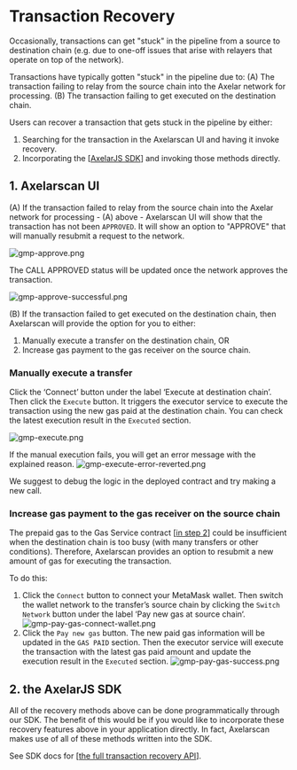 # Transaction Recovery
Occasionally, transactions can get "stuck" in the pipeline from a source to destination chain (e.g. due to one-off issues that arise with relayers that operate on top of the network).

Transactions have typically gotten "stuck" in the pipeline due to:
(A) The transaction failing to relay from the source chain into the Axelar network for processing.
(B) The transaction failing to get executed on the destination chain.

Users can recover a transaction that gets stuck in the pipeline by either: 
1. Searching for the transaction in the Axelarscan UI and having it invoke recovery.
2. Incorporating the [[AxelarJS SDK](/dev/axelarjs-sdk/token-transfer-dep-addr)] and invoking those methods directly.

## 1. Axelarscan UI

(A) If the transaction failed to relay from the source chain into the Axelar network for processing - (A) above - Axelarscan UI will show that the transaction has not been `APPROVED`. It will show an option to "APPROVE" that will manually resubmit a request to the network.

![gmp-approve.png](/images/gmp-approve.png)

The CALL APPROVED status will be updated once the network approves the transaction.

![gmp-approve-successful.png](/images/gmp-approve-successful.png)

(B) If the transaction failed to get executed on the destination chain, then Axelarscan will provide the option for you to either:
1. Manually execute a transfer on the destination chain, OR
2. Increase gas payment to the gas receiver on the source chain.

### Manually execute a transfer
Click the ‘Connect’ button under the label ‘Execute at destination chain’. Then click the `Execute` button. It triggers the executor service to execute the transaction using the new gas paid at the destination chain. You can check the latest execution result in the `Executed` section.

![gmp-execute.png](/images/gmp-execute.png)

If the manual execution fails, you will get an error message with the explained reason.
![gmp-execute-error-reverted.png](/images/gmp-execute-error-reverted.png)

We suggest to debug the logic in the deployed contract and try making a new call. 

### Increase gas payment to the gas receiver on the source chain
The prepaid gas to the Gas Service contract [[in step 2](../building-on-gmp#step-2-pay-gas-to-the-gas-services-contract)] could be insufficient when the destination chain is too busy (with many transfers or other conditions). Therefore, Axelarscan provides an option to resubmit a new amount of gas for executing the transaction. 

To do this:
1. Click the `Connect` button to connect your MetaMask wallet. Then switch the wallet network to the transfer’s source chain by clicking the `Switch Network` button under the label ‘Pay new gas at source chain‘.
![gmp-pay-gas-connect-wallet.png](/images/gmp-pay-gas-connect-wallet.png)
2. Click the `Pay new gas` button. The new paid gas information will be updated in the `GAS PAID` section. Then the executor service will execute the transaction with the latest gas paid amount and update the execution result in the `Executed` section.
![gmp-pay-gas-success.png](/images/gmp-pay-gas-success.png)

## 2. the AxelarJS SDK

All of the recovery methods above can be done programmatically through our SDK. The benefit of this would be if you would like to incorporate these recovery features above in your application directly. In fact, Axelarscan makes use of all of these methods written into the SDK. 

See SDK docs for [[the full transaction recovery API](/dev/axelarjs-sdk/tx-status-query-recovery#query-and-recover-gmp-transactions)].
